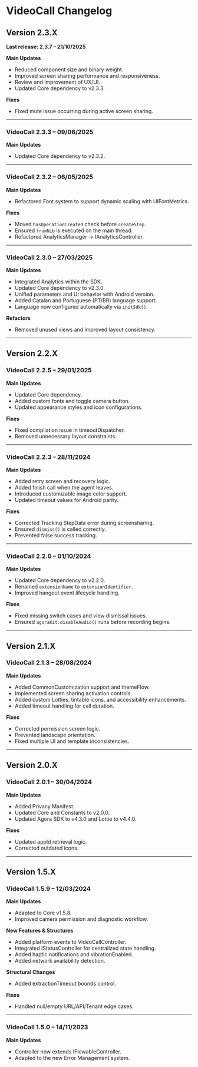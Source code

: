 # VideoCall Changelog

## Version 2.3.X  
**Last release: 2.3.7 – 21/10/2025**

**Main Updates**
- Reduced component size and binary weight.
- Improved screen sharing performance and responsiveness.
- Review and improvement of UX/UI.
- Updated Core dependency to v2.3.3.

**Fixes**
- Fixed mute issue occurring during active screen sharing.

---

### VideoCall 2.3.3 – 09/06/2025
**Main Updates**
- Updated Core dependency to v2.3.2.

---

### VideoCall 2.3.2 – 06/05/2025
**Main Updates**
- Refactored Font system to support dynamic scaling with UIFontMetrics.

**Fixes**
- Moved `hasOperationCreated` check before `createStep`.
- Ensured `fromNib` is executed on the main thread.
- Refactored AnalyticsManager → IAnalyticsController.

---

### VideoCall 2.3.0 – 27/03/2025
**Main Updates**
- Integrated Analytics within the SDK.
- Updated Core dependency to v2.3.0.
- Unified parameters and UI behavior with Android version.
- Added Catalan and Portuguese (PT/BR) language support.
- Language now configured automatically via `initSdk()`.

**Refactors**
- Removed unused views and improved layout consistency.

---

## Version 2.2.X

### VideoCall 2.2.5 – 29/01/2025
**Main Updates**
- Updated Core dependency.
- Added custom fonts and toggle camera button.
- Updated appearance styles and icon configurations.

**Fixes**
- Fixed compilation issue in timeoutDispatcher.
- Removed unnecessary layout constraints.

---

### VideoCall 2.2.3 – 28/11/2024
**Main Updates**
- Added retry screen and recovery logic.
- Added finish call when the agent leaves.
- Introduced customizable image color support.
- Updated timeout values for Android parity.

**Fixes**
- Corrected Tracking StepData error during screensharing.
- Ensured `dismiss()` is called correctly.
- Prevented false success tracking.

---

### VideoCall 2.2.0 – 01/10/2024
**Main Updates**
- Updated Core dependency to v2.2.0.
- Renamed `extensionName` to `extensionIdentifier`.
- Improved hangout event lifecycle handling.

**Fixes**
- Fixed missing switch cases and view dismissal issues.
- Ensured `agoraKit.disableAudio()` runs before recording begins.

---

## Version 2.1.X

### VideoCall 2.1.3 – 28/08/2024
**Main Updates**
- Added CommonCustomization support and themeFlow.
- Implemented screen sharing activation controls.
- Added custom Lotties, tintable icons, and accessibility enhancements.
- Added timeout handling for call duration.

**Fixes**
- Corrected permission screen logic.
- Prevented landscape orientation.
- Fixed multiple UI and template inconsistencies.

---

## Version 2.0.X

### VideoCall 2.0.1 – 30/04/2024
**Main Updates**
- Added Privacy Manifest.
- Updated Core and Constants to v2.0.0.
- Updated Agora SDK to v4.3.0 and Lottie to v4.4.0.

**Fixes**
- Updated appId retrieval logic.
- Corrected outdated icons.

---

## Version 1.5.X

### VideoCall 1.5.9 – 12/03/2024
**Main Updates**
- Adapted to Core v1.5.8.
- Improved camera permission and diagnostic workflow.

**New Features & Structures**
- Added platform events to VideoCallController.
- Integrated IStatusController for centralized state handling.
- Added haptic notifications and vibrationEnabled.
- Added network availability detection.

**Structural Changes**
- Added extractionTimeout bounds control.

**Fixes**
- Handled null/empty URL/API/Tenant edge cases.

---

### VideoCall 1.5.0 – 14/11/2023
**Main Updates**
- Controller now extends IFlowableController.
- Adapted to the new Error Management system.
